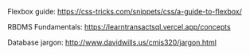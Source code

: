 Flexbox guide: https://css-tricks.com/snippets/css/a-guide-to-flexbox/

RBDMS Fundamentals: https://learntransactsql.vercel.app/concepts

Database jargon: http://www.davidwills.us/cmis320/jargon.html
